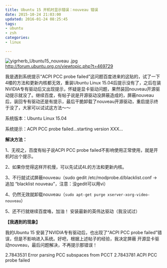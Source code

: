```yaml
---
title: Ubuntu 15 开机时显示错误：nouveau 错误    
date: 2015-10-24 21:03:00
updated: 2016-01-24 08:25:45
tags: 
- ubuntu
- zsh
categories: 
- linux

---
```

![yigrherb_Ubuntu15_nouveau  .jpg][1]
http://forum.ubuntu.org.cn/viewtopic.php?t=469729

我是遇到系统提示“ACPI PCC probe failed”这问题百度进来的这贴的，试了一下4楼的方法和更新内核都无效，重装Ubuntu Linux 15.04后提示没有了，之后在装NVIDIA专有驱动后又出现提示，怀疑是显卡驱动问题，果然装回nouveau开源驱动提示就没了。继续百度，有帖子说是开源驱动没屏蔽造成的，屏蔽nouveau后，装回专有驱动还是有提示，最后干脆卸载了nouveau开源驱动，重启提示终于没了，大家可以试试这方法～～

系统版本：Ubuntu Linux 15.04

系统提示：ACPI PCC probe failed...starting version XXX...

**解决方法：**

1、无视之，百度有帖子说ACPI PCC probe failed不影响使用正常使用，就是开机时出个提示。

2、如果你觉得这样开机慢，可以先试试4L的方法和更新内核。

3、不行就试试屏蔽nouveau（sudo gedit /etc/modprobe.d/blacklist.conf -> 追加 “blacklist nouveau”，注意：没gedit可以用vi）

4、仍然无效就卸载nouveau（`sudo apt-get purge xserver-xorg-video-nouveau`）

5、还不行就继续百度咯，加油！ 安装最新的英伟达驱动（我没试过）


<!--more-->


 
**【我遇到的现象】**

我的Ubuntu 15 安装了NVIDIA专有驱动后，也出现了“ACPI PCC probe failed”错误，但是不影响进入系统。好吧，根据上述帖子的经验，我决定屏蔽 开源显卡驱动nouveau，最后问题解决，不再提示那错误！

2.7843531 Error parsing PCC subspaces from PCCT
2.7843781 ACPI PCC probe failed


  [1]: https://imgs.gnux.cn/usr/uploads/2016/01/561027592.jpg